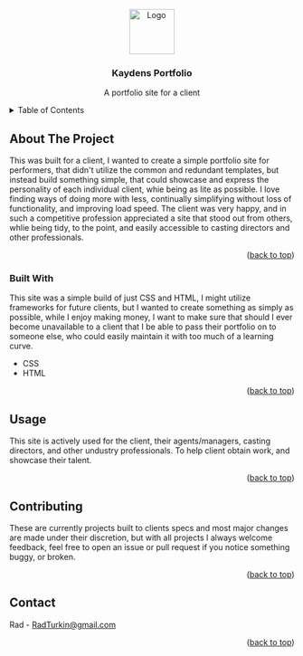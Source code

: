 <a name="readme-top"></a>



<div align="center">
  <a href="https://www.kaydenkoshelev.netlify.app">
    <img src="images/logo.png" alt="Logo" width="80" height="80">
  </a>

  <h3 align="center">Kaydens Portfolio</h3>

  <p align="center">
    A portfolio site for a client
  </p>
</div>



<!-- TABLE OF CONTENTS -->
<details>
  <summary>Table of Contents</summary>
  <ol>
    <li>
      <a href="#about-the-project">About The Project</a>
      <ul>
        <li><a href="#built-with">Built With</a></li>
      </ul>
    </li>
    <li><a href="#usage">Usage</a></li>
    <li><a href="#contributing">Contributing</a></li>
    <li><a href="#contact">Contact</a></li>
    <li><a href="#acknowledgments">Acknowledgments</a></li>
  </ol>
</details>



<!-- ABOUT THE PROJECT -->
## About The Project


This was built for a client, I wanted to create a simple portfolio site for performers, that didn't utilize the common and redundant templates,
but instead build something simple, that could showcase and express the personality of each individual client, whie being as lite as possible.
I love finding ways of doing more with less, continually simplifying without loss of functionality, and improving load speed.
The client was very happy, and in such a competitive profession appreciated a site that stood out from others, whlie being tidy, to the point, 
and easily accessible to casting directors and other professionals.

<p align="right">(<a href="#readme-top">back to top</a>)</p>



### Built With

This site was a simple build of just CSS and HTML, I might utilize frameworks for future clients, but I wanted to create something as simply as possible, 
while I enjoy making money, I want to make sure that should I ever become unavailable to a client that I be able to pass their portfolio on to someone else, 
who could easily maintain it with too much of a learning curve.

* CSS
* HTML

<p align="right">(<a href="#readme-top">back to top</a>)</p>


## Usage

This site is actively used for the client, their agents/managers, casting directors, and other undustry professionals.
To help client obtain work, and showcase their talent.

<p align="right">(<a href="#readme-top">back to top</a>)</p>


<!-- CONTRIBUTING -->
## Contributing

These are currently projects built to clients specs and most major changes are made under their discretion, 
but with all projects I always welcome feedback, feel free to open an issue or pull request if you notice something buggy, or broken.

<p align="right">(<a href="#readme-top">back to top</a>)</p>


<!-- CONTACT -->
## Contact

Rad - RadTurkin@gmail.com

<p align="right">(<a href="#readme-top">back to top</a>)</p>

